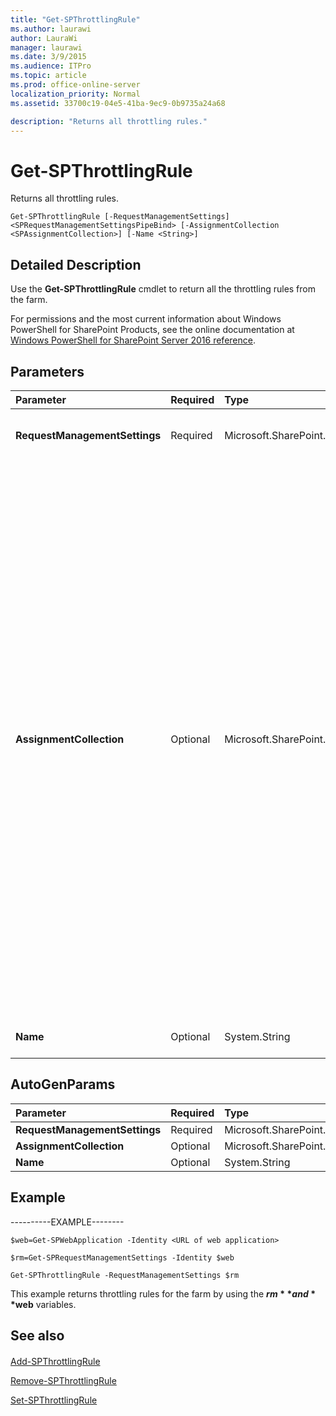 ```yaml
---
title: "Get-SPThrottlingRule"
ms.author: laurawi
author: LauraWi
manager: laurawi
ms.date: 3/9/2015
ms.audience: ITPro
ms.topic: article
ms.prod: office-online-server
localization_priority: Normal
ms.assetid: 33700c19-04e5-41ba-9ec9-0b9735a24a68

description: "Returns all throttling rules."
---
```


# Get-SPThrottlingRule

Returns all throttling rules.
  
```
Get-SPThrottlingRule [-RequestManagementSettings] <SPRequestManagementSettingsPipeBind> [-AssignmentCollection <SPAssignmentCollection>] [-Name <String>]
```

## Detailed Description

Use the **Get-SPThrottlingRule** cmdlet to return all the throttling rules from the farm. 
  
For permissions and the most current information about Windows PowerShell for SharePoint Products, see the online documentation at [Windows PowerShell for SharePoint Server 2016 reference](https://go.microsoft.com/fwlink/p/?LinkId=671715).
  
## Parameters

|**Parameter**|**Required**|**Type**|**Description**|
|:-----|:-----|:-----|:-----|
|**RequestManagementSettings** <br/> |Required  <br/> |Microsoft.SharePoint.PowerShell.SPRequestManagementSettingsPipeBind  <br/> |Specifies the name of the request management settings object to return.  <br/> |
|**AssignmentCollection** <br/> |Optional  <br/> |Microsoft.SharePoint.PowerShell.SPAssignmentCollection  <br/> |Manages objects for the purpose of proper disposal. Use of objects, such as **SPWeb** or **SPSite**, can use large amounts of memory and use of these objects in Windows PowerShell scripts requires proper memory management. Using the **SPAssignment** object, you can assign objects to a variable and dispose of the objects after they are needed to free up memory. When **SPWeb**, **SPSite**, or **SPSiteAdministration** objects are used, the objects are automatically disposed of if an assignment collection or the **Global** parameter is not used.  <br/> > [!NOTE]> When the **Global** parameter is used, all objects are contained in the global store. If objects are not immediately used, or disposed of by using the **Stop-SPAssignment** command, an out-of-memory scenario can occur.           |
|**Name** <br/> |Optional  <br/> |System.String  <br/> |Specifies the name of the throttling rule to return.  <br/> |
   
## AutoGenParams

|**Parameter**|**Required**|**Type**|**Description**|
|:-----|:-----|:-----|:-----|
|**RequestManagementSettings** <br/> |Required  <br/> |Microsoft.SharePoint.PowerShell.SPRequestManagementSettingsPipeBind  <br/> ||
|**AssignmentCollection** <br/> |Optional  <br/> |Microsoft.SharePoint.PowerShell.SPAssignmentCollection  <br/> ||
|**Name** <br/> |Optional  <br/> |System.String  <br/> ||
   
## Example

----------EXAMPLE--------
  
```
$web=Get-SPWebApplication -Identity <URL of web application>
```

```
$rm=Get-SPRequestManagementSettings -Identity $web
```

```
Get-SPThrottlingRule -RequestManagementSettings $rm
```

This example returns throttling rules for the farm by using the **$rm** and **$web** variables. 
  
## See also

#### 

[Add-SPThrottlingRule](add-spthrottlingrule.md)
  
[Remove-SPThrottlingRule](remove-spthrottlingrule.md)
  
[Set-SPThrottlingRule](set-spthrottlingrule.md)

